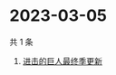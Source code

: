 # 2023-03-05

共 1 条

<!-- BEGIN -->
<!-- 最后更新时间 Sun Mar 05 2023 00:15:24 GMT+0800 (China Standard Time) -->

1. [进击的巨人最终季更新](https://www.zhihu.com/search?q=进击的巨人最终季更新)

<!-- END -->
